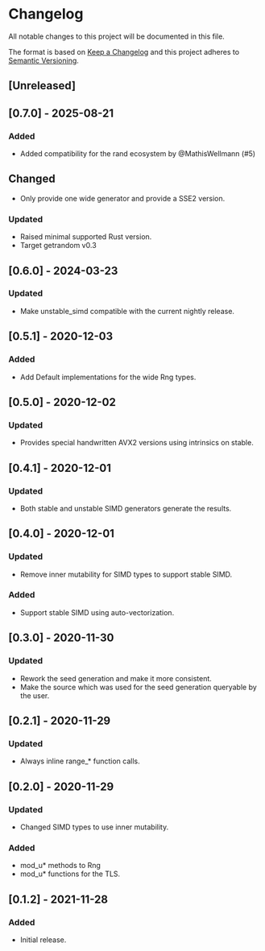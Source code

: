 # Changelog
All notable changes to this project will be documented in this file.

The format is based on [Keep a Changelog](http://keepachangelog.com/en/1.0.0/)
and this project adheres to [Semantic Versioning](https://semver.org/spec/v2.0.0.html).

## [Unreleased]

## [0.7.0] - 2025-08-21

### Added

- Added compatibility for the rand ecosystem by @MathisWellmann (#5)

## Changed

- Only provide one wide generator and provide a SSE2 version.

### Updated

- Raised minimal supported Rust version.
- Target getrandom v0.3

## [0.6.0] - 2024-03-23

### Updated

- Make unstable_simd compatible with the current nightly release. 

## [0.5.1] - 2020-12-03

### Added

- Add Default implementations for the wide Rng types.

## [0.5.0] - 2020-12-02

### Updated

- Provides special handwritten AVX2 versions using intrinsics on stable.

## [0.4.1] - 2020-12-01

### Updated

- Both stable and unstable SIMD generators generate the results.

## [0.4.0] - 2020-12-01

### Updated

- Remove inner mutability for SIMD types to support stable SIMD.

### Added

- Support stable SIMD using auto-vectorization.

## [0.3.0] - 2020-11-30

### Updated

- Rework the seed generation and make it more consistent.
- Make the source which was used for the seed generation queryable by the user.

## [0.2.1] - 2020-11-29

### Updated

- Always inline range_* function calls.

## [0.2.0] - 2020-11-29

### Updated

- Changed SIMD types to use inner mutability.

### Added

- mod_u* methods to Rng 
- mod_u* functions for the TLS. 

## [0.1.2] - 2021-11-28

### Added

- Initial release.
